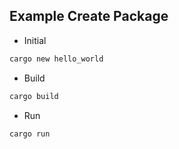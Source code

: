 ## Example Create Package

* Initial

```sh
cargo new hello_world
```

* Build

```sh
cargo build
```

* Run

```sh
cargo run
```